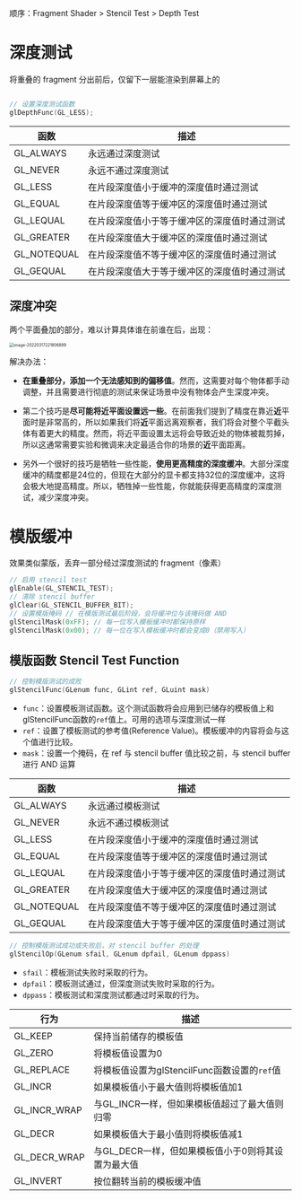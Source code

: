 顺序：Fragment Shader > Stencil Test > Depth Test

# 深度测试

将重叠的 fragment 分出前后，仅留下一层能渲染到屏幕上的

```c++

// 设置深度测试函数
glDepthFunc(GL_LESS);
```



| 函数        | 描述                                         |
| ----------- | -------------------------------------------- |
| GL_ALWAYS   | 永远通过深度测试                             |
| GL_NEVER    | 永远不通过深度测试                           |
| GL_LESS     | 在片段深度值小于缓冲的深度值时通过测试       |
| GL_EQUAL    | 在片段深度值等于缓冲区的深度值时通过测试     |
| GL_LEQUAL   | 在片段深度值小于等于缓冲区的深度值时通过测试 |
| GL_GREATER  | 在片段深度值大于缓冲区的深度值时通过测试     |
| GL_NOTEQUAL | 在片段深度值不等于缓冲区的深度值时通过测试   |
| GL_GEQUAL   | 在片段深度值大于等于缓冲区的深度值时通过测试 |



## 深度冲突

两个平面叠加的部分，难以计算具体谁在前谁在后，出现：

<img src="https://www.qiniu.cregskin.com/202203172218957.png" alt="image-20220317221806889" style="zoom:50%;" />

解决办法：

+ **在重叠部分，添加一个无法感知到的偏移值**。然而，这需要对每个物体都手动调整，并且需要进行彻底的测试来保证场景中没有物体会产生深度冲突。

+ 第二个技巧是**尽可能将近平面设置远一些**。在前面我们提到了精度在靠近**近**平面时是非常高的，所以如果我们将**近**平面远离观察者，我们将会对整个平截头体有着更大的精度。然而，将近平面设置太远将会导致近处的物体被裁剪掉，所以这通常需要实验和微调来决定最适合你的场景的**近**平面距离。

+ 另外一个很好的技巧是牺牲一些性能，**使用更高精度的深度缓冲**。大部分深度缓冲的精度都是24位的，但现在大部分的显卡都支持32位的深度缓冲，这将会极大地提高精度。所以，牺牲掉一些性能，你就能获得更高精度的深度测试，减少深度冲突。



# 模版缓冲

效果类似蒙版，丢弃一部分经过深度测试的 fragment（像素）

```c++
// 启用 stencil test
glEnable(GL_STENCIL_TEST);
// 清除 stencil buffer
glClear(GL_STENCIL_BUFFER_BIT);
// 设置模版掩码 // 在模版测试最后阶段，会将缓冲位与该掩码做 AND
glStencilMask(0xFF); // 每一位写入模板缓冲时都保持原样
glStencilMask(0x00); // 每一位在写入模板缓冲时都会变成0（禁用写入）
```

## 模版函数 Stencil Test Function

```c++
// 控制模版测试的成败
glStencilFunc(GLenum func, GLint ref, GLuint mask)
```

- `func`：设置模板测试函数。这个测试函数将会应用到已储存的模板值上和glStencilFunc函数的`ref`值上。可用的选项与深度测试一样
- `ref`：设置了模板测试的参考值(Reference Value)。模板缓冲的内容将会与这个值进行比较。
- `mask`：设置一个掩码，在 ref 与 stencil buffer 值比较之前，与 stencil buffer 进行 AND 运算

| 函数        | 描述                                         |
| ----------- | -------------------------------------------- |
| GL_ALWAYS   | 永远通过模板测试                             |
| GL_NEVER    | 永远不通过模板测试                           |
| GL_LESS     | 在片段深度值小于缓冲的深度值时通过测试       |
| GL_EQUAL    | 在片段深度值等于缓冲区的深度值时通过测试     |
| GL_LEQUAL   | 在片段深度值小于等于缓冲区的深度值时通过测试 |
| GL_GREATER  | 在片段深度值大于缓冲区的深度值时通过测试     |
| GL_NOTEQUAL | 在片段深度值不等于缓冲区的深度值时通过测试   |
| GL_GEQUAL   | 在片段深度值大于等于缓冲区的深度值时通过测试 |



```c++
// 控制模版测试成功或失败后，对 stencil buffer 的处理
glStencilOp(GLenum sfail, GLenum dpfail, GLenum dppass)
```

- `sfail`：模板测试失败时采取的行为。
- `dpfail`：模板测试通过，但深度测试失败时采取的行为。
- `dppass`：模板测试和深度测试都通过时采取的行为。

| 行为         | 描述                                               |
| ------------ | -------------------------------------------------- |
| GL_KEEP      | 保持当前储存的模板值                               |
| GL_ZERO      | 将模板值设置为0                                    |
| GL_REPLACE   | 将模板值设置为glStencilFunc函数设置的`ref`值       |
| GL_INCR      | 如果模板值小于最大值则将模板值加1                  |
| GL_INCR_WRAP | 与GL_INCR一样，但如果模板值超过了最大值则归零      |
| GL_DECR      | 如果模板值大于最小值则将模板值减1                  |
| GL_DECR_WRAP | 与GL_DECR一样，但如果模板值小于0则将其设置为最大值 |
| GL_INVERT    | 按位翻转当前的模板缓冲值                           |



















